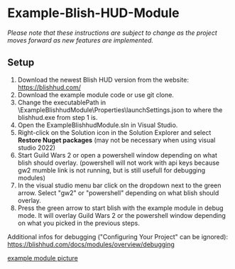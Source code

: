 # Example-Blish-HUD-Module

*Please note that these instructions are subject to change as the project moves forward as new features are implemented.*

## Setup

1. Download the newest Blish HUD version from the website: https://blishhud.com/
2. Download the example module code or use git clone.
3. Change the executablePath in \ExampleBlishhudModule\Properties\launchSettings.json to where the blishhud.exe from step 1 is.
4. Open the ExampleBlishhudModule.sln in Visual Studio. 
5. Right-click on the Solution icon in the Solution Explorer and select **Restore Nuget packages** (may not be necessary when using visual studio 2022)
6. Start Guild Wars 2 or open a powershell window depending on what blish should overlay. (powershell will not work with api keys because gw2 mumble link is not running, but is still usefull for debugging modules)
6. In the visual studio menu bar click on the dropdown next to the green arrow. Select "gw2" or "powershell" depending on what blish should overlay.
7. Press the green arrow to start blish with the example module in debug mode. It will overlay Guild Wars 2 or the powershell window depending on what you picked in the previous steps.

Additional infos for debugging ("Configuring Your Project" can be ignored): https://blishhud.com/docs/modules/overview/debugging

[example module picture](docs/exampleModule.png)
